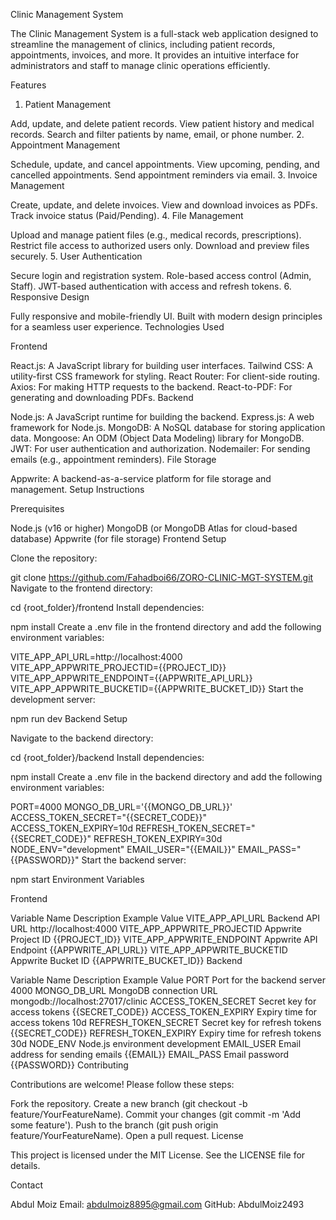 Clinic Management System

The Clinic Management System is a full-stack web application designed to streamline the management of clinics, including patient records, appointments, invoices, and more. It provides an intuitive interface for administrators and staff to manage clinic operations efficiently.

Features

1. Patient Management

Add, update, and delete patient records.
View patient history and medical records.
Search and filter patients by name, email, or phone number.
2. Appointment Management

Schedule, update, and cancel appointments.
View upcoming, pending, and cancelled appointments.
Send appointment reminders via email.
3. Invoice Management

Create, update, and delete invoices.
View and download invoices as PDFs.
Track invoice status (Paid/Pending).
4. File Management

Upload and manage patient files (e.g., medical records, prescriptions).
Restrict file access to authorized users only.
Download and preview files securely.
5. User Authentication

Secure login and registration system.
Role-based access control (Admin, Staff).
JWT-based authentication with access and refresh tokens.
6. Responsive Design

Fully responsive and mobile-friendly UI.
Built with modern design principles for a seamless user experience.
Technologies Used

Frontend

React.js: A JavaScript library for building user interfaces.
Tailwind CSS: A utility-first CSS framework for styling.
React Router: For client-side routing.
Axios: For making HTTP requests to the backend.
React-to-PDF: For generating and downloading PDFs.
Backend

Node.js: A JavaScript runtime for building the backend.
Express.js: A web framework for Node.js.
MongoDB: A NoSQL database for storing application data.
Mongoose: An ODM (Object Data Modeling) library for MongoDB.
JWT: For user authentication and authorization.
Nodemailer: For sending emails (e.g., appointment reminders).
File Storage

Appwrite: A backend-as-a-service platform for file storage and management.
Setup Instructions

Prerequisites

Node.js (v16 or higher)
MongoDB (or MongoDB Atlas for cloud-based database)
Appwrite (for file storage)
Frontend Setup

Clone the repository:

git clone https://github.com/Fahadboi66/ZORO-CLINIC-MGT-SYSTEM.git
Navigate to the frontend directory:

cd {root_folder}/frontend
Install dependencies:

npm install
Create a .env file in the frontend directory and add the following environment variables:

VITE_APP_API_URL=http://localhost:4000
VITE_APP_APPWRITE_PROJECTID={{PROJECT_ID}}
VITE_APP_APPWRITE_ENDPOINT={{APPWRITE_API_URL}}
VITE_APP_APPWRITE_BUCKETID={{APPWRITE_BUCKET_ID}}
Start the development server:

npm run dev
Backend Setup

Navigate to the backend directory:

cd {root_folder}/backend
Install dependencies:

npm install
Create a .env file in the backend directory and add the following environment variables:

PORT=4000
MONGO_DB_URL='{{MONGO_DB_URL}}'
ACCESS_TOKEN_SECRET="{{SECRET_CODE}}"
ACCESS_TOKEN_EXPIRY=10d
REFRESH_TOKEN_SECRET="{{SECRET_CODE}}"
REFRESH_TOKEN_EXPIRY=30d
NODE_ENV="development"
EMAIL_USER="{{EMAIL}}"
EMAIL_PASS="{{PASSWORD}}"
Start the backend server:

npm start
Environment Variables

Frontend

Variable Name	Description	Example Value
VITE_APP_API_URL	Backend API URL	http://localhost:4000
VITE_APP_APPWRITE_PROJECTID	Appwrite Project ID	{{PROJECT_ID}}
VITE_APP_APPWRITE_ENDPOINT	Appwrite API Endpoint	{{APPWRITE_API_URL}}
VITE_APP_APPWRITE_BUCKETID	Appwrite Bucket ID	{{APPWRITE_BUCKET_ID}}
Backend

Variable Name	Description	Example Value
PORT	Port for the backend server	4000
MONGO_DB_URL	MongoDB connection URL	mongodb://localhost:27017/clinic
ACCESS_TOKEN_SECRET	Secret key for access tokens	{{SECRET_CODE}}
ACCESS_TOKEN_EXPIRY	Expiry time for access tokens	10d
REFRESH_TOKEN_SECRET	Secret key for refresh tokens	{{SECRET_CODE}}
REFRESH_TOKEN_EXPIRY	Expiry time for refresh tokens	30d
NODE_ENV	Node.js environment	development
EMAIL_USER	Email address for sending emails	{{EMAIL}}
EMAIL_PASS	Email password	{{PASSWORD}}
Contributing

Contributions are welcome! Please follow these steps:

Fork the repository.
Create a new branch (git checkout -b feature/YourFeatureName).
Commit your changes (git commit -m 'Add some feature').
Push to the branch (git push origin feature/YourFeatureName).
Open a pull request.
License

This project is licensed under the MIT License. See the LICENSE file for details.

Contact

Abdul Moiz
Email: abdulmoiz8895@gmail.com GitHub: AbdulMoiz2493
